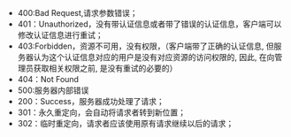 * 400:Bad Request,请求参数错误；
* 401：Unauthorized，没有带认证信息或者带了错误的认证信息，客户端可以修改认证信息进行重试；
* 403:Forbidden，资源不可用，没有权限，（客户端带了正确的认证信息, 但服务器认为这个认证信息对应的用户是没有对应资源的访问权限的, 因此, 在向管理员获取相关权限之前, 是没有重试的必要的）
* 404：Not Found
* 500:服务器内部错误
* 200：Success，服务器成功处理了请求；
* 301：永久重定向，会自动将请求者转到新位置；  
* 302：临时重定向，请求者应该使用原有请求继续以后的请求；